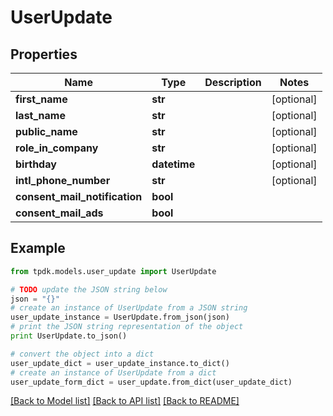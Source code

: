 # UserUpdate



## Properties

Name | Type | Description | Notes
------------ | ------------- | ------------- | -------------
**first_name** | **str** |  | [optional] 
**last_name** | **str** |  | [optional] 
**public_name** | **str** |  | [optional] 
**role_in_company** | **str** |  | [optional] 
**birthday** | **datetime** |  | [optional] 
**intl_phone_number** | **str** |  | [optional] 
**consent_mail_notification** | **bool** |  | 
**consent_mail_ads** | **bool** |  | 

## Example

```python
from tpdk.models.user_update import UserUpdate

# TODO update the JSON string below
json = "{}"
# create an instance of UserUpdate from a JSON string
user_update_instance = UserUpdate.from_json(json)
# print the JSON string representation of the object
print UserUpdate.to_json()

# convert the object into a dict
user_update_dict = user_update_instance.to_dict()
# create an instance of UserUpdate from a dict
user_update_form_dict = user_update.from_dict(user_update_dict)
```
[[Back to Model list]](../README.md#documentation-for-models) [[Back to API list]](../README.md#documentation-for-api-endpoints) [[Back to README]](../README.md)


